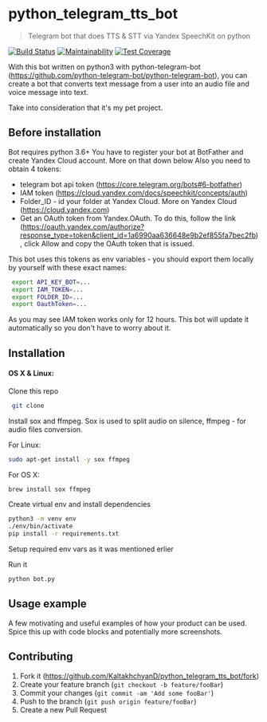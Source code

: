 # python_telegram_tts_bot
> Telegram bot that does TTS & STT via Yandex SpeechKit on python

[![Build Status](https://travis-ci.org/KaltakhchyanD/python_telegram_tts_bot.svg?branch=master)](https://travis-ci.org/KaltakhchyanD/python_telegram_tts_bot)
[![Maintainability](https://api.codeclimate.com/v1/badges/6f19a9b8c1e0080f66b9/maintainability)](https://codeclimate.com/github/KaltakhchyanD/python_telegram_tts_bot/maintainability)
[![Test Coverage](https://api.codeclimate.com/v1/badges/6f19a9b8c1e0080f66b9/test_coverage)](https://codeclimate.com/github/KaltakhchyanD/python_telegram_tts_bot/test_coverage)

With this bot written on python3 with python-telegram-bot (<https://github.com/python-telegram-bot/python-telegram-bot>), you can create a bot that converts text message from a user into an audio file and voice message into text.

Take into consideration that it's my pet project.


## Before installation
Bot requires python 3.6+
You have to register your bot at BotFather and create Yandex Cloud account. More on that down below
Also you need to obtain 4 tokens:
 - telegram bot api token (<https://core.telegram.org/bots#6-botfather>)
 - IAM token (<https://cloud.yandex.com/docs/speechkit/concepts/auth>)
 - Folder_ID - id your folder at Yandex Cloud. More on Yandex Cloud (<https://cloud.yandex.com>)
 - Get an OAuth token from Yandex.OAuth. To do this, follow the link (<https://oauth.yandex.com/authorize?response_type=token&client_id=1a6990aa636648e9b2ef855fa7bec2fb>), click Allow and copy the OAuth token that is issued.

This bot uses this tokens as env variables - you should export them locally by yourself with these exact names:

```sh
 export API_KEY_BOT=...
 export IAM_TOKEN=...
 export FOLDER_ID=...
 export OauthToken=...
```

As you may see IAM token works only for 12 hours. This bot will update it automatically so you don't have to worry about it.

## Installation

#### OS X & Linux:

Clone this repo
```sh
 git clone 
```
Install sox and ffmpeg. Sox is used to split audio on silence, ffmpeg - for audio files conversion.

For Linux:
```sh
sudo apt-get install -y sox ffmpeg
```

For OS X:
```sh
brew install sox ffmpeg
```

Create virtual env and install dependencies
```sh
python3 -m venv env
./env/bin/activate
pip install -r requirements.txt
```
Setup required env vars as it was mentioned erlier
 
Run it
```sh
python bot.py
```

## Usage example

A few motivating and useful examples of how your product can be used. Spice this up with code blocks and potentially more screenshots.

## Contributing

1. Fork it (<https://github.com/KaltakhchyanD/python_telegram_tts_bot/fork>)
2. Create your feature branch (`git checkout -b feature/fooBar`)
3. Commit your changes (`git commit -am 'Add some fooBar'`)
4. Push to the branch (`git push origin feature/fooBar`)
5. Create a new Pull Request

<!-- Markdown link & img dfn's -->
[python-telegam-bot]: https://github.com/python-telegram-bot/python-telegram-bot
